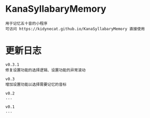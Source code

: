 # KanaSyllabaryMemory

    用于记忆五十音的小程序
    可访问 https://kidynecat.github.io/KanaSyllabaryMemory 直接使用

# 更新日志

    v0.3.1
    修复设置功能的选择逻辑、设置功能的异常滚动

    v0.3
    增加设置功能以选择需要记忆的音标

    v0.2
    ...
    
    v0.1
    ...